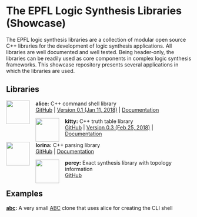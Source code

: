 # The EPFL Logic Synthesis Libraries (Showcase)

The EPFL logic synthesis libraries are a collection of modular open source C++
libraries for the development of logic synthesis applications.  All libraries
are well documented and well tested.  Being header-only, the libraries can be
readily used as core components in complex logic synthesis frameworks.  This
showcase repository presents several applications in which the libraries are
used.

## Libraries

<img src="https://cdn.rawgit.com/msoeken/alice/master/alice.svg" width="64" height="64" align="left" style="margin-right: 12pt" />

**alice:** C++ command shell library
 <br>
[GitHub](https://github.com/msoeken/alice) | [Version 0.1 (Jan 11, 2018)](https://github.com/msoeken/alice/releases) | [Documentation](http://libalice.readthedocs.io/en/latest/)

<img src="https://cdn.rawgit.com/msoeken/kitty/master/kitty.svg" width="64" height="64" align="left" style="margin-right: 12pt" />

**kitty:** C++ truth table library <br>
[GitHub](https://github.com/msoeken/kitty) | [Version 0.3 (Feb 25, 2018)](https://github.com/msoeken/kitty/releases) | [Documentation](http://libkitty.readthedocs.io/en/latest/)

<img src="https://cdn.rawgit.com/hriener/lorina/master/lorina.svg" width="64" height="64" align="left" style="margin-right: 12pt" />

**lorina:** C++ parsing library <br>
[GitHub](https://github.com/hriener/lorina) | [Documentation](http://lorina.readthedocs.io/en/latest/)

<img src="https://cdn.rawgit.com/whaaswijk/percy/master/percy.svg" width="64" height="64" align="left" style="margin-right: 12pt" />

**percy:** Exact synthesis library with topology information <br>
[GitHub](https://github.com/whaaswijk/percy)

## Examples

**[abc](examples/abc):** A very small [ABC](https://bitbucket.org/alanmi/abc) clone that uses alice for creating the CLI shell
